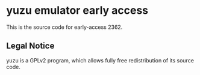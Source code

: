 yuzu emulator early access
=============

This is the source code for early-access 2362.

## Legal Notice

yuzu is a GPLv2 program, which allows fully free redistribution of its source code.